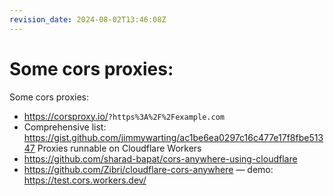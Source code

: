 ```yaml
---
revision_date: 2024-08-02T13:46:08Z
---
```

# Some cors proxies:
Some cors proxies:
* <https://corsproxy.io/>`?https%3A%2F%2Fexample.com`
* Comprehensive list: https://gist.github.com/jimmywarting/ac1be6ea0297c16c477e17f8fbe51347
Proxies runnable on Cloudflare Workers
* https://github.com/sharad-bapat/cors-anywhere-using-cloudflare
* https://github.com/Zibri/cloudflare-cors-anywhere — demo: https://test.cors.workers.dev/